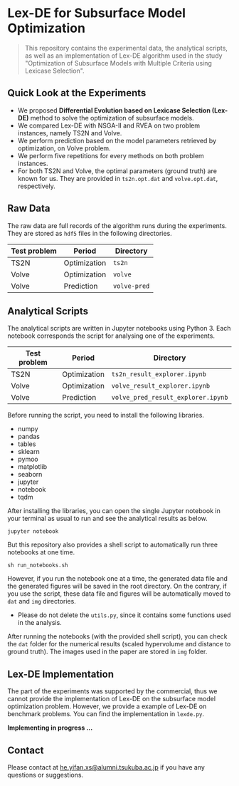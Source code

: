 # Lex-DE for Subsurface Model Optimization

> This repository contains the experimental data, the analytical scripts, as well as an implementation of Lex-DE algorithm used in the study "Optimization of Subsurface Models with Multiple Criteria using Lexicase Selection".

## Quick Look at the Experiments

- We proposed **Differential Evolution based on Lexicase Selection (Lex-DE)** method to solve the optimization of subsurface models.
- We compared Lex-DE with NSGA-II and RVEA on two problem instances, namely TS2N and Volve.
- We perform prediction based on the model parameters retrieved by optimization, on Volve problem.
- We perform five repetitions for every methods on both problem instances.
- For both TS2N and Volve, the optimal parameters (ground truth) are known for us. They are provided in `ts2n.opt.dat` and `volve.opt.dat`, respectively.

## Raw Data

The raw data are full records of the algorithm runs during the experiments. They are stored as `hdf5` files in the following directories.

| Test problem | Period       | Directory      |
| ------------ | ------------ | -------------- |
| TS2N         | Optimization | `ts2n`       |
| Volve        | Optimization | `volve`      |
| Volve        | Prediction   | `volve-pred` |

## Analytical Scripts

The analytical scripts are written in Jupyter notebooks using Python 3. Each notebook corresponds the script for analysing one of the experiments.

| Test problem | Period       | Directory                            |
| ------------ | ------------ | ------------------------------------ |
| TS2N         | Optimization | `ts2n_result_explorer.ipynb`       |
| Volve        | Optimization | `volve_result_explorer.ipynb`      |
| Volve        | Prediction   | `volve_pred_result_explorer.ipynb` |

Before running the script, you need to install the following libraries.

- numpy
- pandas
- tables
- sklearn
- pymoo
- matplotlib
- seaborn
- jupyter
- notebook
- tqdm

After installing the libraries, you can open the single Jupyter notebook in your terminal as usual to run and see the analytical results as below.

```shell
jupyter notebook
```

But this repository also provides a shell script to automatically run three notebooks at one time.

```shell
sh run_notebooks.sh
```

However, if you run the notebook one at a time, the generated data file and the generated figures will be saved in the root directory. On the contrary, if you use the script, these data file and figures will be automatically moved to `dat` and `img` directories.

* Please do not delete the `utils.py`, since it contains some functions used in the analysis.

After running the notebooks (with the provided shell script), you can check the `dat` folder for the numerical results (scaled hypervolume and distance to ground truth). The images used in the paper are stored in `img` folder.

## Lex-DE Implementation

The part of the experiments was supported by the commercial, thus we cannot provide the implementation of Lex-DE on the subsurface model optimization problem. However, we provide a example of Lex-DE on benchmark problems. You can find the implementation in `lexde.py`.

**Implementing in progress ...**

## Contact

Please contact at he.yifan.xs@alumni.tsukuba.ac.jp if you have any questions or suggestions.
